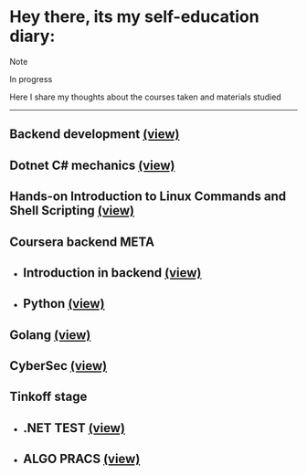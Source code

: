 # Hey there, its my self-education diary:

> [!NOTE]
> In progress

Here I share my thoughts about the courses taken and materials studied
***
## Backend development [(view)][token1]
## Dotnet C# mechanics [(view)][token2]
## Hands-on Introduction to Linux Commands and Shell Scripting [(view)][token9]
## Coursera backend META
* ## Introduction in backend [(view)][token3]
* ## Python [(view)][token6]
## Golang [(view)][token4]
## CyberSec [(view)][token5]
## Tinkoff stage 
* ## .NET TEST [(view)][token7]
* ## ALGO PRACS [(view)][token8]

[//]: # (LINKS)
[token1]:docs/backend.md
[token2]:docs/Dotnetmech.md
[token3]:docs/Intro_in_backend.md
[token4]:docs/Golang.md
[token5]:docs/CyberSec.md
[token6]:docs/Python_coursera.md
[token7]:docs/tinkstage.md
[token8]:docs/tinkstagealgo.md
[token9]:docs/shellscripting.md

